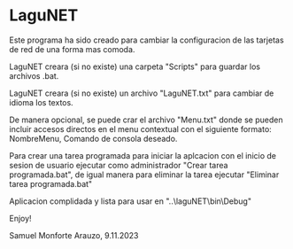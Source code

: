 # LaguNET

Este programa ha sido creado para cambiar la configuracion de las tarjetas de red de una forma mas comoda.

LaguNET creara (si no existe) una carpeta "Scripts" para guardar los archivos .bat.

LaguNET creara (si no existe) un archivo "LaguNET.txt" para cambiar de idioma los textos.

De manera opcional, se puede crar el archivo "Menu.txt" donde se pueden incluir accesos directos en el menu contextual con el siguiente formato:
NombreMenu, Comando de consola deseado.

Para crear una tarea programada para iniciar la aplcacion con el inicio de sesion de usuario ejecutar como administrador "Crear tarea programada.bat",
de igual manera para eliminar la tarea ejecutar "Eliminar tarea programada.bat"

Aplicacion complidada y lista para usar en "..\laguNET\bin\Debug"

Enjoy!


Samuel Monforte Arauzo, 9.11.2023
